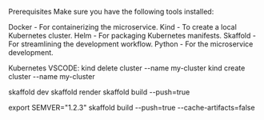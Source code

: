 Prerequisites
Make sure you have the following tools installed:

Docker - For containerizing the microservice.
Kind - To create a local Kubernetes cluster.
Helm - For packaging Kubernetes manifests.
Skaffold - For streamlining the development workflow.
Python - For the microservice development.

Kubernetes VSCODE:
kind delete cluster --name my-cluster
kind create cluster --name my-cluster

skaffold dev
skaffold render
skaffold build --push=true

export SEMVER="1.2.3"
skaffold build --push=true --cache-artifacts=false
